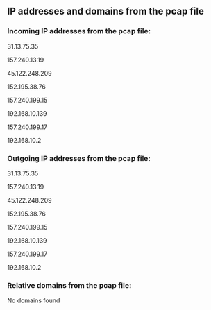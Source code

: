 ## IP addresses and domains from the pcap file 
### Incoming IP addresses from the pcap file: 

31.13.75.35

157.240.13.19

45.122.248.209

152.195.38.76

157.240.199.15

192.168.10.139

157.240.199.17

192.168.10.2



 ### Outgoing IP addresses from the pcap file: 

31.13.75.35

157.240.13.19

45.122.248.209

152.195.38.76

157.240.199.15

192.168.10.139

157.240.199.17

192.168.10.2



 ### Relative domains from the pcap file: 

 No domains found 

